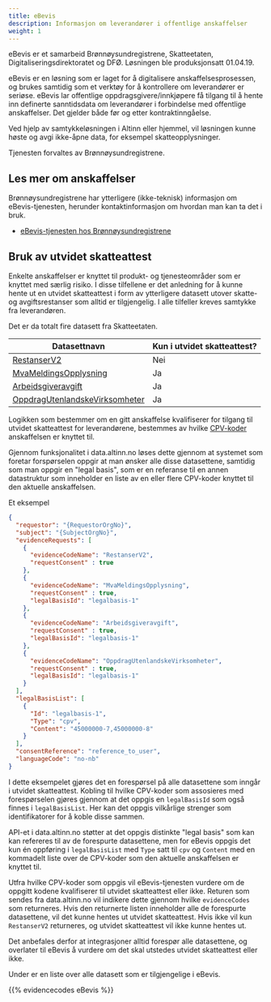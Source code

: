 ```yaml
---
title: eBevis 
description: Informasjon om leverandører i offentlige anskaffelser
weight: 1
---
```


eBevis er et samarbeid Brønnøysundregistrene, Skatteetaten, Digitaliseringsdirektoratet og DFØ. Løsningen ble produksjonsatt 01.04.19.

eBevis er en løsning som er laget for å digitalisere anskaffelsesprosessen, og brukes samtidig som et verktøy for å kontrollere om leverandører er seriøse. eBevis lar offentlige oppdragsgivere/innkjøpere få tilgang til å hente inn definerte sanntidsdata om leverandører i forbindelse med offentlige anskaffelser. Det gjelder både før og etter kontraktinngåelse. 

Ved hjelp av samtykkeløsningen i Altinn eller hjemmel, vil løsningen kunne høste og avgi ikke-åpne data, for eksempel skatteopplysninger.

Tjenesten forvaltes av Brønnøysundregistrene.

## Les mer om anskaffelser 

Brønnøysundregistrene har ytterligere (ikke-teknisk) informasjon om eBevis-tjenesten, herunder kontaktinformasjon om hvordan man kan ta det i bruk.

* [eBevis-tjenesten hos Brønnøysundregistrene](https://www.brreg.no/offentlig-sektor/enklere-offentlige-innkjop-med-ebevis/)

## Bruk av utvidet skatteattest

Enkelte anskaffelser er knyttet til produkt- og tjenesteområder som er knyttet med særlig risiko. I disse tilfellene er det anledning for å kunne hente ut en utvidet skatteattest i form av ytterligere datasett utover skatte- og avgiftsrestanser som alltid er tilgjengelig. I alle tilfeller kreves samtykke fra leverandøren.

Det er da totalt fire datasett fra Skatteetaten. 

| Datasettnavn                                                       | Kun i utvidet skatteattest? |
|--------------------------------------------------------------------|-----------------------------|
| [RestanserV2](#RestanserV2)                                        | Nei                         | 
| [MvaMeldingsOpplysning](#MvaMeldingsOpplysning)                    | Ja                          | 
| [Arbeidsgiveravgift](#Arbeidsgiveravgift)                          | Ja                          | 
| [OppdragUtenlandskeVirksomheter](#OppdragUtenlandskeVirksomheter)  | Ja                          | 

Logikken som bestemmer om en gitt anskaffelse kvalifiserer for tilgang til utvidet skatteattest for leverandørene, bestemmes av hvilke [CPV-koder](https://www.regjeringen.no/no/tema/naringsliv/konkurransepolitikk/offentlige-anskaffelser-/forste-kolonne/regelverk-og-skjemaer-listeside/offentlige-anskaffelser-cpv-og-cpc/id2518876/) anskaffelsen er knyttet til. 

Gjennom funksjonalitet i data.altinn.no løses dette gjennom at systemet som foretar forspørselen oppgir at man ønsker alle disse datasettene, samtidig som man oppgir en "legal basis", som er en referanse til en annen datastruktur som inneholder en liste av en eller flere CPV-koder knyttet til den aktuelle anskaffelsen.

Et eksempel

```json
{
  "requestor": "{RequestorOrgNo}",
  "subject": "{SubjectOrgNo}",
  "evidenceRequests": [
    {
      "evidenceCodeName": "RestanserV2",
      "requestConsent" : true
    }, 
    {
      "evidenceCodeName": "MvaMeldingsOpplysning",
      "requestConsent" : true,
      "legalBasisId": "legalbasis-1"
    },
    {
      "evidenceCodeName": "Arbeidsgiveravgift",
      "requestConsent" : true,
      "legalBasisId": "legalbasis-1"
    }, 
    {
      "evidenceCodeName": "OppdragUtenlandskeVirksomheter",
      "requestConsent" : true,
      "legalBasisId": "legalbasis-1"
    }
  ],
  "legalBasisList": [
    {
      "Id": "legalbasis-1",
      "Type": "cpv",
      "Content": "45000000-7,45000000-8"
    }
  ],
  "consentReference": "reference_to_user",
  "languageCode": "no-nb"
}
```

I dette eksempelet gjøres det en forespørsel på alle datasettene som inngår i utvidet skatteattest. Kobling til hvilke CPV-koder som assosieres med forespørselen gjøres gjennom at det oppgis en `legalBasisId` som også finnes i `legalBasisList`. Her kan det oppgis vilkårlige strenger som identifikatorer for å koble disse sammen.

API-et i data.altinn.no støtter at det oppgis distinkte "legal basis" som kan kan refereres til av de forespurte datasettene, men for eBevis oppgis det kun én oppføring i `legalBasisList` med `Type` satt til `cpv` og `Content` med en kommadelt liste over de CPV-koder som den aktuelle anskaffelsen er knyttet til.

Utfra hvilke CPV-koder som oppgis vil eBevis-tjenesten vurdere om de oppgitt kodene kvalifiserer til utvidet skatteattest eller ikke. Returen som sendes fra data.altinn.no vil indikere dette gjennom hvilke `evidenceCodes` som returneres. Hvis den returnerte listen inneholder alle de forespurte datasettene, vil det kunne hentes ut utvidet skatteattest. Hvis ikke vil kun `RestanserV2` returneres, og utvidet skatteattest vil ikke kunne hentes ut.

Det anbefales derfor at integrasjoner alltid forespør alle datasettene, og overlater til eBevis å vurdere om det skal utstedes utvidet skatteattest eller ikke.

Under er en liste over alle datasett som er tilgjengelige i eBevis.


{{% evidencecodes eBevis %}}